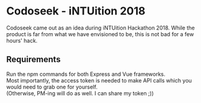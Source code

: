 # Codoseek - iNTUition 2018

Codoseek came out as an idea during iNTUition Hackathon 2018. 
While the product is far from what we have envisioned to be, this is not bad for a few hours' hack. 

## Requirements

Run the npm commands for both Express and Vue frameworks.  
Most importantly, the access token is needed to make API calls which you would need to grab one for yourself.  
(Otherwise, PM-ing will do as well. I can share my token ;))

